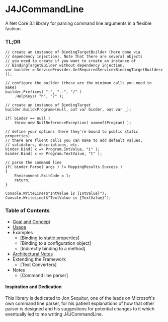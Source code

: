 # J4JCommandLine
A Net Core 3.1 library for parsing command line arguments 
in a flexible fashion.

### TL;DR

```
// create an instance of BindingTargetBuilder (here done via 
// dependency injection). Note that there are several objects
// you need to create if you want to create an instance of
// BindingTargetBuilder without dependency injection.
var builder = ServiceProvider.GetRequiredService<BindingTargetBuilder>();

// configure the builder (these are the minimum calls you need to make)
builder.Prefixes( "-", "--", "/" )
    .HelpKeys( "h", "?" );

// create an instance of BindingTarget
builder.Build<Program>(null, out var binder, out var _);

if( binder == null )
    throw new NullReferenceException( nameof(Program) );

// define your options (here they're bound to public static properties)
// there are fluent calls you can make to add default values, 
// validators, descriptions, etc.
binder.Bind( x => Program.IntValue, "i" );
binder.Bind( x => Program.TextValue, "t" );

// parse the command line
if( binder.Parse( args ) != MappingResults.Success )
{
    Environment.ExitCode = 1;
    return;
}

Console.WriteLine($"IntValue is {IntValue}");
Console.WriteLine($"TextValue is {TextValue}");
```

### Table of Contents

- [Goal and Concept](docs/goal-concept.md)
- [Usage](docs/usage.md)
- Examples
  - [Binding to static properties]
  - [Binding to a configuration object]
  - [Indirectly binding to a method]
- [Architectural Notes](docs/diagrams.md)
- Extending the Framework
  - [Text Converters]
- Notes
  - [Command line parser]

#### Inspiration and Dedication

This library is dedicated to Jon Sequitur, one of the leads on
Microsoft's own command line parser, for his patient explanations
of how that other parser is designed and his suggestions for
potential changes to it which eventually led to me writing
J4JCommandLine.

